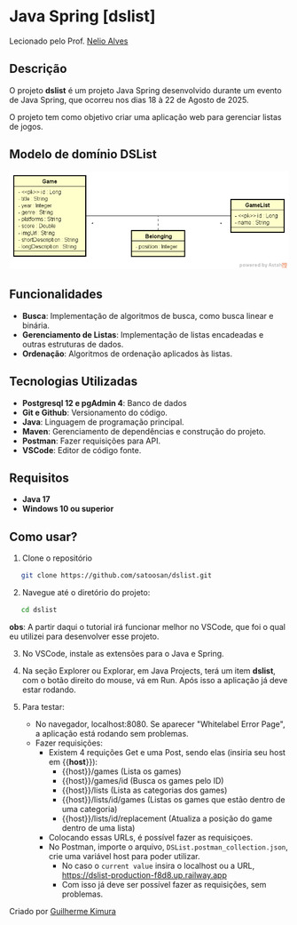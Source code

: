 # Java Spring [dslist]
Lecionado pelo Prof. [Nelio Alves](https://www.linkedin.com/in/nelio-alves/)

## Descrição
O projeto **dslist**  é um projeto Java Spring desenvolvido durante um evento de Java Spring, que ocorreu nos dias 18 à 22 de Agosto de 2025. 

O projeto tem como objetivo criar uma aplicação web para gerenciar listas de jogos.

## Modelo de domínio DSList
![Modelo de dominio DSList](./src/main/resources/dslist-model.png)

## Funcionalidades

- **Busca**: Implementação de algoritmos de busca, como busca linear e binária.
- **Gerenciamento de Listas**: Implementação de listas encadeadas e outras estruturas de dados.
- **Ordenação**: Algoritmos de ordenação aplicados às listas.

## Tecnologias Utilizadas
- **Postgresql 12 e pgAdmin 4**: Banco de dados
- **Git e Github**: Versionamento do código.
- **Java**: Linguagem de programação principal.
- **Maven**: Gerenciamento de dependências e construção do projeto.
- **Postman**: Fazer requisições para API.
- **VSCode**: Editor de código fonte.

## Requisitos
- **Java 17**
- **Windows 10 ou superior**

## Como usar?
1. Clone o repositório
```bash
   git clone https://github.com/satoosan/dslist.git
```

2. Navegue até o diretório do projeto:
```bash
   cd dslist
```

**obs**: A partir daqui o tutorial irá funcionar melhor no VSCode, que foi o qual eu utilizei para desenvolver esse projeto.

3. No VSCode, instale as extensões para o Java e Spring.

4. Na seção Explorer ou Explorar, em Java Projects, terá um item **dslist**, com o botão direito do mouse, vá em Run. Após isso a aplicação já deve estar rodando.

5. Para testar:
   - No navegador, localhost:8080. Se aparecer "Whitelabel Error Page", a aplicação está rodando sem problemas.
   - Fazer requisições:
      - Existem 4 requições Get e uma Post, sendo elas (insiria seu host em {{**host**}}):
         - {{host}}/games (Lista os games)
         - {{host}}/games/id (Busca os games pelo ID)
         - {{host}}/lists (Lista as categorias dos games)
         - {{host}}/lists/id/games (Listas os games que estão dentro de uma categoria)
         - {{host}}/lists/id/replacement (Atualiza a posição do game dentro de uma lista)
      - Colocando essas URLs, é possível fazer as requisiçoes.
      - No Postman, importe o arquivo, ```DSList.postman_collection.json```, crie uma variável host para poder utilizar.
         - No caso o ```current value``` insira o localhost ou a URL, https://dslist-production-f8d8.up.railway.app
         - Com isso já deve ser possível fazer as requisições, sem problemas.

Criado por [Guilherme Kimura](https://github.com/satoosan)